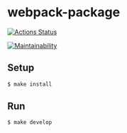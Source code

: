 # webpack-package

[![Actions Status](https://github.com/Iryna87/frontend-project-lvl3/workflows/hexlet-check/badge.svg)](https://github.com/Iryna87/frontend-project-lvl3/actions)

[![Maintainability](https://api.codeclimate.com/v1/badges/8966e906eb546cda89ef/maintainability)](https://codeclimate.com/github/Iryna87/frontend-project-lvl3/maintainability)


## Setup

```sh
$ make install
```

## Run

```sh
$ make develop
